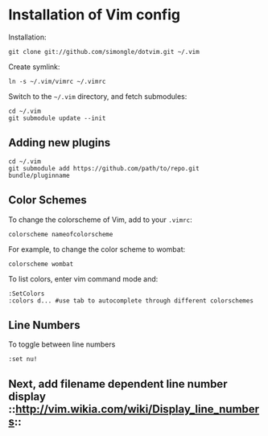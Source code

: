 # Installation of Vim config

Installation:

    git clone git://github.com/simongle/dotvim.git ~/.vim

Create symlink:

    ln -s ~/.vim/vimrc ~/.vimrc

Switch to the `~/.vim` directory, and fetch submodules:

    cd ~/.vim
    git submodule update --init
    
## Adding new plugins

    cd ~/.vim
    git submodule add https://github.com/path/to/repo.git bundle/pluginname

## Color Schemes

To change the colorscheme of Vim, add to your `.vimrc`:

    colorscheme nameofcolorscheme
    
For example, to change the color scheme to wombat:
    
    colorscheme wombat

To list colors, enter vim command mode and:
    
    :SetColors
    :colors d... #use tab to autocomplete through different colorschemes

## Line Numbers

To toggle between line numbers
  
    :set nu!

## Next, add filename dependent line number display ::http://vim.wikia.com/wiki/Display_line_numbers::
